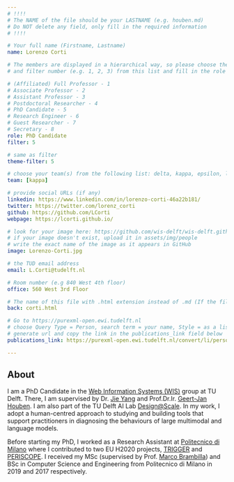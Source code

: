 ```yaml
---
# !!!!
# The NAME of the file should be your LASTNAME (e.g. houben.md)
# Do NOT delete any field, only fill in the required information
# !!!! 

# Your full name (Firstname, Lastname)
name: Lorenzo Corti

# The members are displayed in a hierarchical way, so please choose the role (e.g. Full Professor, Assistant Professor etc) 
# and filter number (e.g. 1, 2, 3) from this list and fill in the role and filter from below:

# (Affiliated) Full Professor - 1
# Associate Professor - 2
# Assistant Professor - 3
# Postdoctoral Researcher - 4
# PhD Candidate - 5
# Research Engineer - 6 
# Guest Researcher - 7
# Secretary - 8
role: PhD Candidate
filter: 5

# same as filter
theme-filter: 5

# choose your team(s) from the following list: delta, kappa, epsilon, lambda, cel
team: [kappa]

# provide social URLs (if any)
linkedin: https://www.linkedin.com/in/lorenzo-corti-46a22b181/
twitter: https://twitter.com/lorenz_corti
github: https://github.com/LCorti
webpage: https://lcorti.github.io/

# look for your image here: https://github.com/wis-delft/wis-delft.github.io/tree/master/assets/img/people 
# if your image doesn't exist, upload it in assets/img/people 
# write the exact name of the image as it appears in GitHub  
image: Lorenzo-Corti.jpg

# the TUD email address
email: L.Corti@tudelft.nl

# Room number (e.g 840 West 4th floor)
office: 560 West 3rd Floor

# The name of this file with .html extension instead of .md (If the filename is ionescu.md, the "back" field will be ionescu.html)
back: corti.html

# Go to https://purexml-open.ewi.tudelft.nl 
# choose Query Type = Person, search term = your name, Style = as a list
# generate url and copy the link in the publications_link field below
publications_link: https://purexml-open.ewi.tudelft.nl/convert/li/persons/09671192-bd3d-45ba-838e-29a8addf8220

---
```


## About
I am a PhD Candidate in the [Web Information Systems (WIS)](https://www.wis.ewi.tudelft.nl/) group at TU Delft. There, I am supervised by Dr. [Jie Yang](https://yangjiera.github.io/) and Prof.Dr.Ir. [Geert-Jan Houben](https://www.wis.ewi.tudelft.nl/houben).
I am also part of the TU Delft AI Lab [Design@Scale](https://www.tudelft.nl/ai/design-at-scale-lab).
In my work, I adopt a human-centred approach to studying and building tools that support practitioners in diagnosing the behaviours of large multimodal and language models.

Before starting my PhD, I worked as a Research Assistant at [Politecnico di Milano](https://www.polimi.it/) where I contributed to two EU H2020 projects, [TRIGGER](https://trigger-project.eu/) and [PERISCOPE](https://periscopeproject.eu/).
I received my MSc (supervised by Prof. [Marco Brambilla](https://marco-brambilla.com/)) and BSc in Computer Science and Engineering from Politecnico di Milano in 2019 and 2017 respectively.